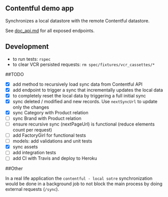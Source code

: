 ## Contentful demo app

Synchronizes a local datastore with the remote Contentful datastore.

See [doc_api.md](https://github.com/razorcd/contentful-rails-demo/blob/master/doc_api.md) for all exposed endpoints.

## Development

- to run tests: `rspec`
- to clear VCR persisted requests: `rm spec/fixtures/vcr_cassettes/*`

##TODO

- [X] add method to recursively load sync data from Contentful API
- [X] add endpoint to trigger a sync that incrementally updates the local data
- [X] to completely reset the local data by triggering a full initial sync
- [X] sync deleted / modified and new records. Use `nextSyncUrl` to update only the changes
- [X] sync Category with Product relation
- [ ] sync Brand with Product relation
- [ ] ensure recursive sync (nextPageUrl) is functional (reduce elements count per request)
- [ ] add FactoryGirl for functional tests
- [ ] models: add validations and unit tests
- [X] sync assets
- [ ] add integration tests
- [ ] add CI with Travis and deploy to Heroku

##Other

In a real life application the `contentful - local sotre` synchronization would be done in a background job to not block the main process by doing external requests (`/sync`).

